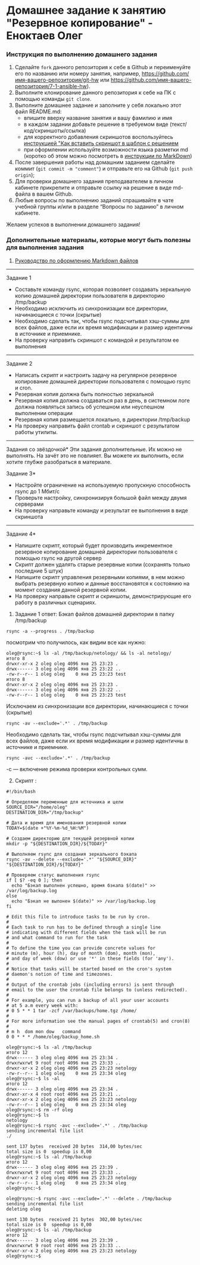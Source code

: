 # Домашнее задание к занятию "Резервное копирование" - Еноктаев Олег


### Инструкция по выполнению домашнего задания

   1. Сделайте `fork` данного репозитория к себе в Github и переименуйте его по названию или номеру занятия, например, https://github.com/имя-вашего-репозитория/git-hw или  https://github.com/имя-вашего-репозитория/7-1-ansible-hw).
   2. Выполните клонирование данного репозитория к себе на ПК с помощью команды `git clone`.
   3. Выполните домашнее задание и заполните у себя локально этот файл README.md:
      - впишите вверху название занятия и вашу фамилию и имя
      - в каждом задании добавьте решение в требуемом виде (текст/код/скриншоты/ссылка)
      - для корректного добавления скриншотов воспользуйтесь [инструкцией "Как вставить скриншот в шаблон с решением](https://github.com/netology-code/sys-pattern-homework/blob/main/screen-instruction.md)
      - при оформлении используйте возможности языка разметки md (коротко об этом можно посмотреть в [инструкции  по MarkDown](https://github.com/netology-code/sys-pattern-homework/blob/main/md-instruction.md))
   4. После завершения работы над домашним заданием сделайте коммит (`git commit -m "comment"`) и отправьте его на Github (`git push origin`);
   5. Для проверки домашнего задания преподавателем в личном кабинете прикрепите и отправьте ссылку на решение в виде md-файла в вашем Github.
   6. Любые вопросы по выполнению заданий спрашивайте в чате учебной группы и/или в разделе “Вопросы по заданию” в личном кабинете.
   
Желаем успехов в выполнении домашнего задания!
   
### Дополнительные материалы, которые могут быть полезны для выполнения задания

1. [Руководство по оформлению Markdown файлов](https://gist.github.com/Jekins/2bf2d0638163f1294637#Code)

---

Задание 1
- Составьте команду rsync, которая позволяет создавать зеркальную копию домашней директории пользователя в директорию /tmp/backup
- Необходимо исключить из синхронизации все директории, начинающиеся с точки (скрытые)
- Необходимо сделать так, чтобы rsync подсчитывал хэш-суммы для всех файлов, даже если их время модификации и размер идентичны в источнике и приемнике.
- На проверку направить скриншот с командой и результатом ее выполнения

---

Задание 2
- Написать скрипт и настроить задачу на регулярное резервное копирование домашней директории пользователя с помощью rsync и cron.
- Резервная копия должна быть полностью зеркальной
- Резервная копия должна создаваться раз в день, в системном логе должна появляться запись об успешном или неуспешном выполнении операции
- Резервная копия размещается локально, в директории /tmp/backup
- На проверку направить файл crontab и скриншот с результатом работы утилиты.

---

Задания со звёздочкой*
Эти задания дополнительные. Их можно не выполнять. На зачёт это не повлияет. Вы можете их выполнить, если хотите глубже разобраться в материале.

Задание 3*
- Настройте ограничение на используемую пропускную способность rsync до 1 Мбит/c
- Проверьте настройку, синхронизируя большой файл между двумя серверами
- На проверку направьте команду и результат ее выполнения в виде скриншота
---

Задание 4*
- Напишите скрипт, который будет производить инкрементное резервное копирование домашней директории пользователя с помощью rsync на другой сервер
- Скрипт должен удалять старые резервные копии (сохранять только последние 5 штук)
- Напишите скрипт управления резервными копиями, в нем можно выбрать резервную копию и данные восстановятся к состоянию на момент создания данной резервной копии.
- На проверку направьте скрипт и скриншоты, демонстрирующие его работу в различных сценариях.

1. Задание 1 ответ:
Бэкап файлов домашней директории в папку /tmp/backup
```
rsync -a --progress . /tmp/backup
```
посмотрим что получилось, как видим все как нужно:
```
oleg@rsync:~$ ls -al /tmp/backup/netology/ && ls -al netology/
итого 8
drwxr-xr-x 2 oleg oleg 4096 янв 25 23:23 .
drwx------ 3 oleg oleg 4096 янв 25 23:22 ..
-rw-r--r-- 1 oleg oleg    0 янв 25 23:23 test
итого 8
drwxr-xr-x 2 oleg oleg 4096 янв 25 23:23 .
drwx------ 3 oleg oleg 4096 янв 25 23:22 ..
-rw-r--r-- 1 oleg oleg    0 янв 25 23:23 test
```

Исключаем из синхронизации все директории, начинающиеся с точки (скрытые)
```
rsync -av --exclude='.*' . /tmp/backup
```
Необходимо сделать так, чтобы rsync подсчитывал хэш-суммы для всех файлов, даже если их время модификации и размер идентичны в источнике и приемнике.
```
rsync -avc --exclude='.*' . /tmp/backup
```
-c — включение режима проверки контрольных сумм.

2. Скрипт :

```
#!/bin/bash

# Определяем переменные для источника и цели
SOURCE_DIR="/home/oleg"
DESTINATION_DIR="/tmp/backup"

# Дата и время для именования резервной копии
TODAY=$(date +"%Y-%m-%d_%H:%M")

# Создаем директорию для текущей резервной копии
mkdir -p "${DESTINATION_DIR}/${TODAY}"

# Выполняем rsync для создания зеркального бэкапа
rsync -av --delete --exclude='.*' "${SOURCE_DIR}" "${DESTINATION_DIR}/${TODAY}"

# Проверяем статус выполнения rsync
if [ $? -eq 0 ]; then
  echo "Бэкап выполнен успешно, время бэкапа $(date)" >> /var/log/backup.log
else
  echo "Бэкап не выпонен $(date)" >> /var/log/backup.log
fi
```
```
# Edit this file to introduce tasks to be run by cron.
#
# Each task to run has to be defined through a single line
# indicating with different fields when the task will be run
# and what command to run for the task
#
# To define the time you can provide concrete values for
# minute (m), hour (h), day of month (dom), month (mon),
# and day of week (dow) or use '*' in these fields (for 'any').
#
# Notice that tasks will be started based on the cron's system
# daemon's notion of time and timezones.
#
# Output of the crontab jobs (including errors) is sent through
# email to the user the crontab file belongs to (unless redirected).
#
# For example, you can run a backup of all your user accounts
# at 5 a.m every week with:
# 0 5 * * 1 tar -zcf /var/backups/home.tgz /home/
#
# For more information see the manual pages of crontab(5) and cron(8)
#
# m h  dom mon dow   command
0 0 * * * /home/oleg/backup_home.sh
```
























```
oleg@rsync:~$ ls -al /tmp/backup
итого 12
drwx------ 3 oleg oleg 4096 янв 25 23:34 .
drwxrwxrwt 9 root root 4096 янв 25 23:33 ..
drwxr-xr-x 2 oleg oleg 4096 янв 25 23:23 netology
-rw-r--r-- 1 oleg oleg    0 янв 25 23:34 oleg
oleg@rsync:~$ ls -al
итого 12
drwx------ 3 oleg oleg 4096 янв 25 23:34 .
drwxr-xr-x 4 root root 4096 янв 25 23:21 ..
drwxr-xr-x 2 oleg oleg 4096 янв 25 23:23 netology
-rw-r--r-- 1 oleg oleg    0 янв 25 23:34 oleg
oleg@rsync:~$ rm -rf oleg
oleg@rsync:~$ ls
netology
oleg@rsync:~$ rsync -avc --exclude='.*' . /tmp/backup
sending incremental file list
./

sent 137 bytes  received 20 bytes  314,00 bytes/sec
total size is 0  speedup is 0,00
oleg@rsync:~$ ls -al /tmp/backup
итого 12
drwx------ 3 oleg oleg 4096 янв 25 23:39 .
drwxrwxrwt 9 root root 4096 янв 25 23:33 ..
drwxr-xr-x 2 oleg oleg 4096 янв 25 23:23 netology
-rw-r--r-- 1 oleg oleg    0 янв 25 23:34 oleg
oleg@rsync:~$
```
```
oleg@rsync:~$ rsync -avc --exclude='.*' --delete . /tmp/backup
sending incremental file list
deleting oleg

sent 130 bytes  received 21 bytes  302,00 bytes/sec
total size is 0  speedup is 0,00
oleg@rsync:~$ ls -al /tmp/backup
итого 12
drwx------ 3 oleg oleg 4096 янв 25 23:39 .
drwxrwxrwt 9 root root 4096 янв 25 23:33 ..
drwxr-xr-x 2 oleg oleg 4096 янв 25 23:23 netology
oleg@rsync:~$
```
